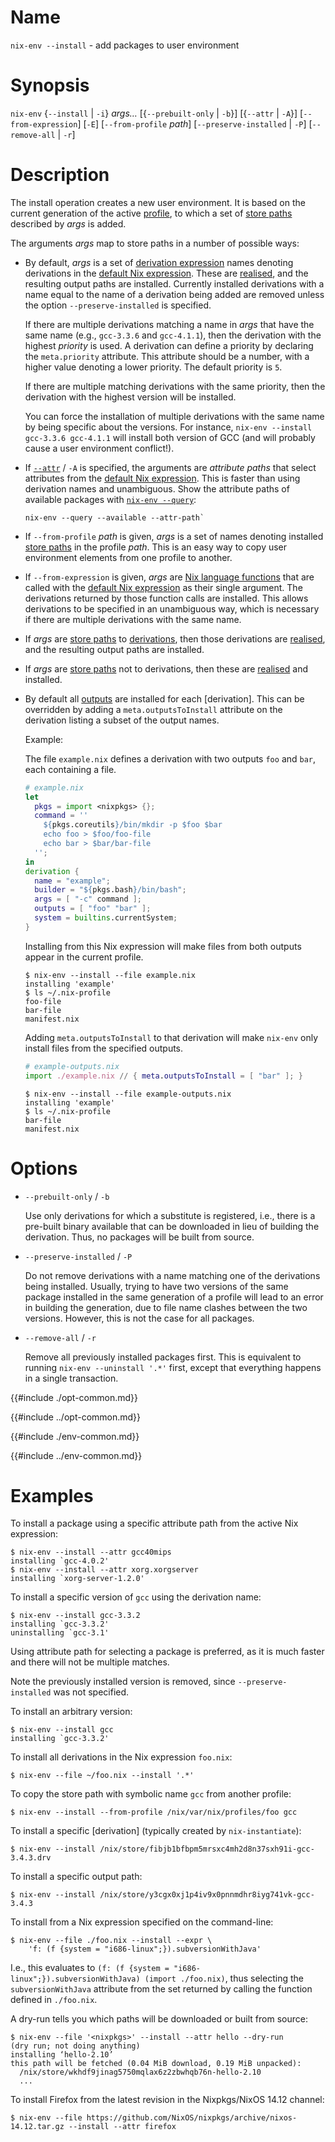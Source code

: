 # Name

`nix-env --install` - add packages to user environment

# Synopsis

`nix-env` {`--install` | `-i`} *args…*
  [{`--prebuilt-only` | `-b`}]
  [{`--attr` | `-A`}]
  [`--from-expression`] [`-E`]
  [`--from-profile` *path*]
  [`--preserve-installed` | `-P`]
  [`--remove-all` | `-r`]

# Description

The install operation creates a new user environment.
It is based on the current generation of the active [profile](@docroot@/command-ref/files/profiles.md), to which a set of [store paths] described by *args* is added.

[store paths]: @docroot@/glossary.md#gloss-store-path

The arguments *args* map to store paths in a number of possible ways:


  - By default, *args* is a set of [derivation expression] names denoting derivations in the [default Nix expression].
    These are [realised], and the resulting output paths are installed.
    Currently installed derivations with a name equal to the name of a derivation being added are removed unless the option `--preserve-installed` is specified.

    [derivation expression]: @docroot@/glossary.md#gloss-derivation-expression
    [default Nix expression]: @docroot@/command-ref/files/default-nix-expression.md
    [realised]: @docroot@/glossary.md#gloss-realise

    If there are multiple derivations matching a name in *args* that
    have the same name (e.g., `gcc-3.3.6` and `gcc-4.1.1`), then the
    derivation with the highest *priority* is used. A derivation can
    define a priority by declaring the `meta.priority` attribute. This
    attribute should be a number, with a higher value denoting a lower
    priority. The default priority is `5`.

    If there are multiple matching derivations with the same priority,
    then the derivation with the highest version will be installed.

    You can force the installation of multiple derivations with the same
    name by being specific about the versions. For instance, `nix-env --install
    gcc-3.3.6 gcc-4.1.1` will install both version of GCC (and will
    probably cause a user environment conflict\!).

  - If [`--attr`](#opt-attr) / `-A` is specified, the arguments are *attribute paths* that select attributes from the [default Nix expression].
    This is faster than using derivation names and unambiguous.
    Show the attribute paths of available packages with [`nix-env --query`](./query.md):

    ```console
    nix-env --query --available --attr-path`
    ```

  - If `--from-profile` *path* is given, *args* is a set of names
    denoting installed [store paths] in the profile *path*. This is an
    easy way to copy user environment elements from one profile to
    another.

  - If `--from-expression` is given, *args* are [Nix language functions](@docroot@/language/constructs.md#functions) that are called with the [default Nix expression] as their single argument.
    The derivations returned by those function calls are installed.
    This allows derivations to be specified in an unambiguous way, which is necessary if there are multiple derivations with the same name.

  - If *args* are [store paths] to [derivations](@docroot@/glossary.md#gloss-derivation), then those derivations are [realised], and the resulting output paths are installed.

  - If *args* are [store paths] not to derivations, then these are [realised] and installed.

  - By default all [outputs](@docroot@/language/derivations.md#attr-outputs) are installed for each [derivation].
    This can be overridden by adding a `meta.outputsToInstall` attribute on the derivation listing a subset of the output names.

    Example:

    The file `example.nix` defines a derivation with two outputs `foo` and `bar`, each containing a file.

    ```nix
    # example.nix
    let
      pkgs = import <nixpkgs> {};
      command = ''
        ${pkgs.coreutils}/bin/mkdir -p $foo $bar
        echo foo > $foo/foo-file
        echo bar > $bar/bar-file
      '';
    in
    derivation {
      name = "example";
      builder = "${pkgs.bash}/bin/bash";
      args = [ "-c" command ];
      outputs = [ "foo" "bar" ];
      system = builtins.currentSystem;
    }
    ```

    Installing from this Nix expression will make files from both outputs appear in the current profile.

    ```console
    $ nix-env --install --file example.nix
    installing 'example'
    $ ls ~/.nix-profile
    foo-file
    bar-file
    manifest.nix
    ```

    Adding `meta.outputsToInstall` to that derivation will make `nix-env` only install files from the specified outputs.

    ```nix
    # example-outputs.nix
    import ./example.nix // { meta.outputsToInstall = [ "bar" ]; }
    ```

    ```console
    $ nix-env --install --file example-outputs.nix
    installing 'example'
    $ ls ~/.nix-profile
    bar-file
    manifest.nix
    ```

# Options

  - `--prebuilt-only` / `-b`

    Use only derivations for which a substitute is registered, i.e.,
    there is a pre-built binary available that can be downloaded in lieu
    of building the derivation. Thus, no packages will be built from
    source.

  - `--preserve-installed` / `-P`

    Do not remove derivations with a name matching one of the
    derivations being installed. Usually, trying to have two versions of
    the same package installed in the same generation of a profile will
    lead to an error in building the generation, due to file name
    clashes between the two versions. However, this is not the case for
    all packages.

  - `--remove-all` / `-r`

    Remove all previously installed packages first. This is equivalent
    to running `nix-env --uninstall '.*'` first, except that everything happens
    in a single transaction.

{{#include ./opt-common.md}}

{{#include ../opt-common.md}}

{{#include ./env-common.md}}

{{#include ../env-common.md}}

# Examples

To install a package using a specific attribute path from the active Nix expression:

```console
$ nix-env --install --attr gcc40mips
installing `gcc-4.0.2'
$ nix-env --install --attr xorg.xorgserver
installing `xorg-server-1.2.0'
```

To install a specific version of `gcc` using the derivation name:

```console
$ nix-env --install gcc-3.3.2
installing `gcc-3.3.2'
uninstalling `gcc-3.1'
```

Using attribute path for selecting a package is preferred,
as it is much faster and there will not be multiple matches.

Note the previously installed version is removed, since
`--preserve-installed` was not specified.

To install an arbitrary version:

```console
$ nix-env --install gcc
installing `gcc-3.3.2'
```

To install all derivations in the Nix expression `foo.nix`:

```console
$ nix-env --file ~/foo.nix --install '.*'
```

To copy the store path with symbolic name `gcc` from another profile:

```console
$ nix-env --install --from-profile /nix/var/nix/profiles/foo gcc
```

To install a specific [derivation] (typically created by
`nix-instantiate`):

```console
$ nix-env --install /nix/store/fibjb1bfbpm5mrsxc4mh2d8n37sxh91i-gcc-3.4.3.drv
```

To install a specific output path:

```console
$ nix-env --install /nix/store/y3cgx0xj1p4iv9x0pnnmdhr8iyg741vk-gcc-3.4.3
```

To install from a Nix expression specified on the command-line:

```console
$ nix-env --file ./foo.nix --install --expr \
    'f: (f {system = "i686-linux";}).subversionWithJava'
```

I.e., this evaluates to `(f: (f {system =
"i686-linux";}).subversionWithJava) (import ./foo.nix)`, thus selecting
the `subversionWithJava` attribute from the set returned by calling the
function defined in `./foo.nix`.

A dry-run tells you which paths will be downloaded or built from source:

```console
$ nix-env --file '<nixpkgs>' --install --attr hello --dry-run
(dry run; not doing anything)
installing ‘hello-2.10’
this path will be fetched (0.04 MiB download, 0.19 MiB unpacked):
  /nix/store/wkhdf9jinag5750mqlax6z2zbwhqb76n-hello-2.10
  ...
```

To install Firefox from the latest revision in the Nixpkgs/NixOS 14.12
channel:

```console
$ nix-env --file https://github.com/NixOS/nixpkgs/archive/nixos-14.12.tar.gz --install --attr firefox
```

